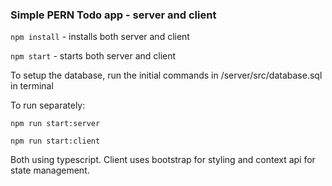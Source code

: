 ### Simple PERN Todo app - server and client

`npm install` - installs both server and client

`npm start` - starts both server and client

To setup the database, run the initial commands in /server/src/database.sql in terminal

To run separately:

`npm run start:server`

`npm run start:client`

Both using typescript. Client uses bootstrap for styling and context api for state management.

